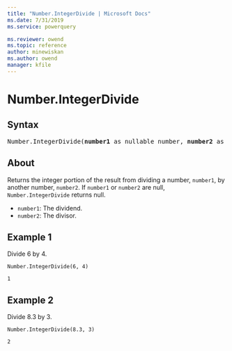 ```yaml
---
title: "Number.IntegerDivide | Microsoft Docs"
ms.date: 7/31/2019
ms.service: powerquery

ms.reviewer: owend
ms.topic: reference
author: minewiskan
ms.author: owend
manager: kfile
---
```

# Number.IntegerDivide

## Syntax

<pre>
Number.IntegerDivide(<b>number1</b> as nullable number, <b>number2</b> as nullable number, optional <b>precision</b> as nullable number) as nullable number 
</pre>
  
## About  
Returns the integer portion of the result from dividing a number, `number1`, by another number, `number2`. If `number1` or `number2` are null, `Number.IntegerDivide` returns null. <ul> <li><code>number1</code>: The dividend.</li> <li><code>number2</code>: The divisor.</li> </ul>

## Example 1
Divide 6 by 4.

```powerquery-m
Number.IntegerDivide(6, 4)
```

`1`

## Example 2
Divide 8.3 by 3.

```powerquery-m
Number.IntegerDivide(8.3, 3)
```

`2`
